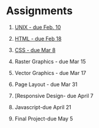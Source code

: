 # Assignments

[comment]: # (when you uncomment the assignment, add a leading paren)

1. [UNIX - due Feb. 10](assignments/assignment-1/)

2. [HTML - due Feb 18](assignments/assignment-2/)

3. [CSS - due Mar 8](assignments/assignment-3/)

4. Raster Graphics - due Mar 15

5. Vector Graphics - due Mar 17

6. Page Layout - due Mar 31

7. [Responsive Design- due April 7

8. Javascript-due April 21

9. Final Project-due May 5
